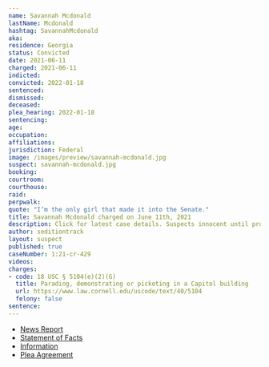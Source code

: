 ```yaml
---
name: Savannah Mcdonald
lastName: Mcdonald
hashtag: SavannahMcdonald
aka:
residence: Georgia
status: Convicted
date: 2021-06-11
charged: 2021-06-11
indicted:
convicted: 2022-01-18
sentenced:
dismissed: 
deceased:
plea_hearing: 2022-01-18
sentencing:
age:
occupation:
affiliations:
jurisdiction: Federal
image: /images/preview/savannah-mcdonald.jpg
suspect: savannah-mcdonald.jpg
booking:
courtroom:
courthouse:
raid:
perpwalk:
quote: "I’m the only girl that made it into the Senate."
title: Savannah Mcdonald charged on June 11th, 2021
description: Click for latest case details. Suspects innocent until proven guilty.
author: seditiontrack
layout: suspect
published: true
caseNumber: 1:21-cr-429
videos:
charges:
- code: 18 USC § 5104(e)(2)(G)
  title: Parading, demonstrating or picketing in a Capitol building
  url: https://www.law.cornell.edu/uscode/text/40/5104
  felony: false
sentence:
---
```

- [News Report](https://www.emptywheel.net/2021/06/15/the-delayed-trespassing-charges-against-savanah-mcdonald-and-nolan-kidd/)
- [Statement of Facts](https://www.justice.gov/usao-dc/case-multi-defendant/file/1469351/download)
- [Information](https://www.justice.gov/usao-dc/case-multi-defendant/file/1410706/download)
- [Plea Agreement](https://www.justice.gov/usao-dc/case-multi-defendant/file/1469346/download)

